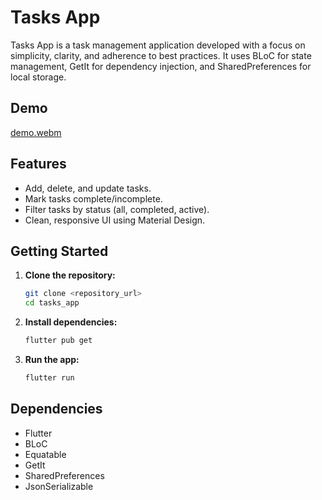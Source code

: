 # Tasks App

Tasks App is a task management application developed with a focus on simplicity, clarity, and adherence to best practices. It uses BLoC for state management, GetIt for dependency injection, and SharedPreferences for local storage.

## Demo
[demo.webm](https://github.com/user-attachments/assets/e44289ba-9895-4fc4-8cd9-6e14444d81de)

## Features
- Add, delete, and update tasks.
- Mark tasks complete/incomplete.
- Filter tasks by status (all, completed, active).
- Clean, responsive UI using Material Design.

## Getting Started
1. **Clone the repository:**
   ```bash
   git clone <repository_url>
   cd tasks_app
   ```

2. **Install dependencies:**
   ```bash
   flutter pub get
   ```

3. **Run the app:**
   ```bash
   flutter run
   ```

## Dependencies
- Flutter
- BLoC
- Equatable
- GetIt
- SharedPreferences
- JsonSerializable
